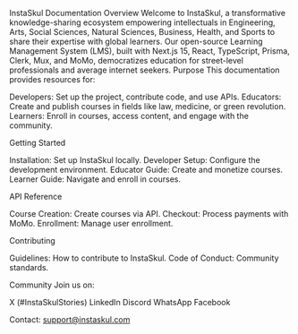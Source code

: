 InstaSkul Documentation Overview
Welcome to InstaSkul, a transformative knowledge-sharing ecosystem empowering intellectuals in Engineering, Arts, Social Sciences, Natural Sciences, Business, Health, and Sports to share their expertise with global learners. Our open-source Learning Management System (LMS), built with Next.js 15, React, TypeScript, Prisma, Clerk, Mux, and MoMo, democratizes education for street-level professionals and average internet seekers.
Purpose
This documentation provides resources for:

Developers: Set up the project, contribute code, and use APIs.
Educators: Create and publish courses in fields like law, medicine, or green revolution.
Learners: Enroll in courses, access content, and engage with the community.

Getting Started

Installation: Set up InstaSkul locally.
Developer Setup: Configure the development environment.
Educator Guide: Create and monetize courses.
Learner Guide: Navigate and enroll in courses.

API Reference

Course Creation: Create courses via API.
Checkout: Process payments with MoMo.
Enrollment: Manage user enrollment.

Contributing

Guidelines: How to contribute to InstaSkul.
Code of Conduct: Community standards.

Community
Join us on:

X (#InstaSkulStories)
LinkedIn
Discord
WhatsApp
Facebook

Contact: support@instaskul.com